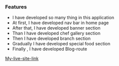 ### Features

- I have developed so many thing in this application
- At first, I have developed nav bar in home page
- After that, I have developed banner section
- Than I have developed chef gallery section
- Then I have developed branch section
- Gradually I have developed special food section
- Finally , I have developed Blog-route

[My-live-site-link](https://recipe-garden-client.web.app/)
